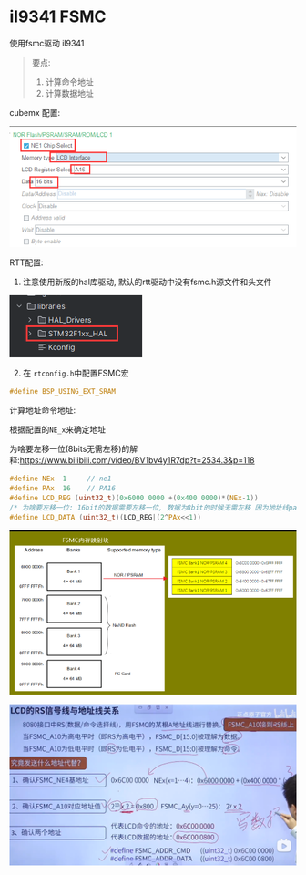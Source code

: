 # il9341 FSMC

使用fsmc驱动 il9341

> 要点:
> 1. 计算命令地址
> 2. 计算数据地址
> 
cubemx 配置:

![img_1.png](img/img_1.png)

RTT配置:

1. 注意使用新版的hal库驱动, 默认的rtt驱动中没有fsmc.h源文件和头文件

![img_2.png](img/img_2.png)

2. 在 `rtconfig.h`中配置FSMC宏

```c
#define BSP_USING_EXT_SRAM
```
计算地址命令地址:

根据配置的`NE_x`来确定地址

为啥要左移一位(8bits无需左移)的解释:https://www.bilibili.com/video/BV1bv4y1R7dp?t=2534.3&p=118

```c
#define NEx  1     // ne1
#define PAx  16    // PA16
#define LCD_REG (uint32_t)(0x6000 0000 +(0x400 0000)*(NEx-1))
/* 为啥要左移一位: 16bit的数据需要左移一位, 数据为8bit的时候无需左移 因为地址线pa0没有使用所以有了一位的偏移*/
#define LCD_DATA (uint32_t)(LCD_REG|(2^PAx<<1))
```

![img.png](img/img.png)

![img_3.png](img/img_3.png)